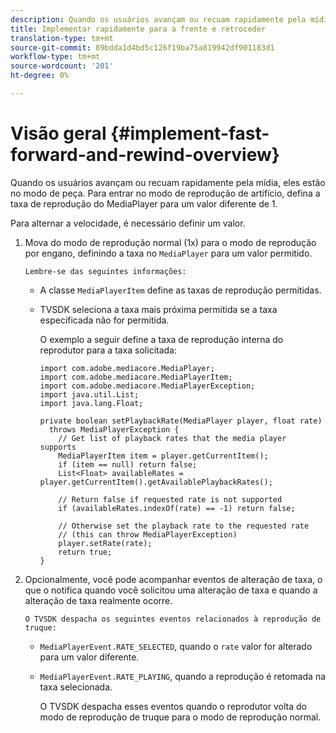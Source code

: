 ```yaml
---
description: Quando os usuários avançam ou recuam rapidamente pela mídia, eles estão no modo de peça. Para entrar no modo de reprodução de artifício, defina a taxa de reprodução do MediaPlayer para um valor diferente de 1.
title: Implementar rapidamente para a frente e retroceder
translation-type: tm+mt
source-git-commit: 89bdda1d4bd5c126f19ba75a819942df901183d1
workflow-type: tm+mt
source-wordcount: '201'
ht-degree: 0%

---
```



# Visão geral {#implement-fast-forward-and-rewind-overview}

Quando os usuários avançam ou recuam rapidamente pela mídia, eles estão no modo de peça. Para entrar no modo de reprodução de artifício, defina a taxa de reprodução do MediaPlayer para um valor diferente de 1.

Para alternar a velocidade, é necessário definir um valor.

1. Mova do modo de reprodução normal (1x) para o modo de reprodução por engano, definindo a taxa no `MediaPlayer` para um valor permitido.

       Lembre-se das seguintes informações:
   
   * A classe `MediaPlayerItem` define as taxas de reprodução permitidas.
   * TVSDK seleciona a taxa mais próxima permitida se a taxa especificada não for permitida.

      O exemplo a seguir define a taxa de reprodução interna do reprodutor para a taxa solicitada:

      ```
      import com.adobe.mediacore.MediaPlayer; 
      import com.adobe.mediacore.MediaPlayerItem; 
      import com.adobe.mediacore.MediaPlayerException; 
      import java.util.List; 
      import java.lang.Float; 
      
      private boolean setPlaybackRate(MediaPlayer player, float rate)  
        throws MediaPlayerException { 
          // Get list of playback rates that the media player supports 
          MediaPlayerItem item = player.getCurrentItem(); 
          if (item == null) return false; 
          List<Float> availableRates = player.getCurrentItem().getAvailablePlaybackRates(); 
      
          // Return false if requested rate is not supported 
          if (availableRates.indexOf(rate) == -1) return false; 
      
          // Otherwise set the playback rate to the requested rate  
          // (this can throw MediaPlayerException) 
          player.setRate(rate); 
          return true; 
      }
      ```

1. Opcionalmente, você pode acompanhar eventos de alteração de taxa, o que o notifica quando você solicitou uma alteração de taxa e quando a alteração de taxa realmente ocorre.

       O TVSDK despacha os seguintes eventos relacionados à reprodução de truque:
   
   * `MediaPlayerEvent.RATE_SELECTED`, quando o  `rate` valor for alterado para um valor diferente.

   * `MediaPlayerEvent.RATE_PLAYING`, quando a reprodução é retomada na taxa selecionada.

      O TVSDK despacha esses eventos quando o reprodutor volta do modo de reprodução de truque para o modo de reprodução normal.

